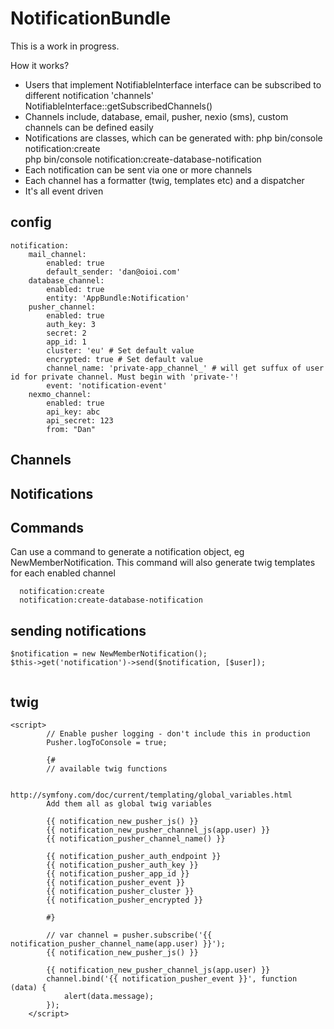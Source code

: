 # NotificationBundle

This is a work in progress. 

How it works?
- Users that implement NotifiableInterface interface can be subscribed to different notification 'channels'
    NotifiableInterface::getSubscribedChannels()
- Channels include, database, email, pusher, nexio (sms), custom channels can be defined easily
- Notifications are classes, which can be generated with:
    php bin/console notification:create  
    php bin/console notification:create-database-notification 
- Each notification can be sent via one or more channels
- Each channel has a formatter (twig, templates etc) and a dispatcher
- It's all event driven

## config
```
notification:
    mail_channel:
        enabled: true
        default_sender: 'dan@oioi.com'
    database_channel:
        enabled: true
        entity: 'AppBundle:Notification'
    pusher_channel:
        enabled: true
        auth_key: 3
        secret: 2
        app_id: 1
        cluster: 'eu' # Set default value
        encrypted: true # Set default value
        channel_name: 'private-app_channel_' # will get suffux of user id for private channel. Must begin with 'private-'!
        event: 'notification-event'
    nexmo_channel:
        enabled: true
        api_key: abc
        api_secret: 123
        from: "Dan"
```

## Channels

## Notifications

## Commands

Can use a command to generate a notification object, eg NewMemberNotification. 
This command will also generate twig templates for each enabled channel

```
  notification:create
  notification:create-database-notification  
```



## sending notifications
```
$notification = new NewMemberNotification();
$this->get('notification')->send($notification, [$user]);
        
```

## twig 

```
<script>
        // Enable pusher logging - don't include this in production
        Pusher.logToConsole = true;

        {#
        // available twig functions

        http://symfony.com/doc/current/templating/global_variables.html
        Add them all as global twig variables

        {{ notification_new_pusher_js() }}
        {{ notification_new_pusher_channel_js(app.user) }}
        {{ notification_pusher_channel_name() }}

        {{ notification_pusher_auth_endpoint }}
        {{ notification_pusher_auth_key }}
        {{ notification_pusher_app_id }}
        {{ notification_pusher_event }}
        {{ notification_pusher_cluster }}
        {{ notification_pusher_encrypted }}

        #}
        
        // var channel = pusher.subscribe('{{ notification_pusher_channel_name(app.user) }}');
        {{ notification_new_pusher_js() }}
        
        {{ notification_new_pusher_channel_js(app.user) }}
        channel.bind('{{ notification_pusher_event }}', function (data) {
            alert(data.message);
        });
    </script>
```